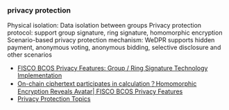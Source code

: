 ### privacy protection

Physical isolation: Data isolation between groups
Privacy protection protocol: support group signature, ring signature, homomorphic encryption
Scenario-based privacy protection mechanism: WeDPR supports hidden payment, anonymous voting, anonymous bidding, selective disclosure and other scenarios

- [FISCO BCOS Privacy Features: Group / Ring Signature Technology Implementation](./privacy_protection_group_and_ring_signature.md)
- [On-chain ciphertext participates in calculation？Homomorphic Encryption Reveals Avatar| FISCO BCOS Privacy Features](./privacy_protection_homomorphic_encryption.md)
- [Privacy Protection Topics](http://mp.weixin.qq.com/mp/homepage?__biz=MzU0MDY4MDMzOA==&hid=5&sn=d9ae81771056e6fa4e196baefec33ada&scene=18#wechat_redirect)